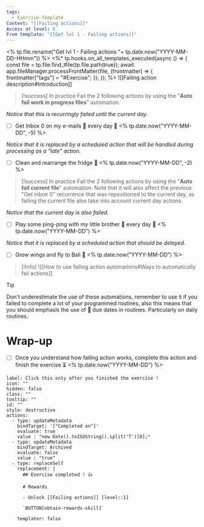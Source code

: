 ```yaml
---
tags:
  - Exercise-Template
Context: "[[Failing actions]]"
Access at level: 0
From template: "[[Get lvl 1 - Failing actions]]"
---
```

<% tp.file.rename("Get lvl 1 - Failing actions "+ tp.date.now("YYYY-MM-DD-HHmm")) %>
<%* tp.hooks.on_all_templates_executed(async () => {
  const file = tp.file.find_tfile(tp.file.path(true));
  await app.fileManager.processFrontMatter(file, (frontmatter) => {
    frontmatter["tags"] = "#Exercise";
  });
}); 
%>
![[Failing action description#Introduction]]


> [!success] In practice
> Fail the 2 following actions by using the "**Auto fail work in progress files**" automation.

*Notice that this is recurringly failed until the current day.* 

- [ ] Get Inbox 0 on my e-mails 🔁 every day 📅 <% tp.date.now("YYYY-MM-DD", -5) %>

*Notice that it is replaced by a scheduled action that will be handled during processing as a "late" action.* 

- [ ] Clean and rearrange the fridge 📅 <% tp.date.now("YYYY-MM-DD", -2) %>


> [!success] In practice
> Fail the 2 following actions by using the "**Auto fail current file**" automation. Note that it will also affect the previous "Get inbox 0" recurrence that was repositioned to the current day, as failing the current file also take into account current day actions. 

*Notice that the current day is also failed.* 

- [ ] Play some ping-ping with my little brother 🔁 every day 📅 <% tp.date.now("YYYY-MM-DD") %>

*Notice that it is replaced by a scheduled action that should be delayed.*  

- [ ] Grow wings and fly to Bali 📅 <% tp.date.now("YYYY-MM-DD") %>

>[!Info]
>![[How to use failing action automations#Ways to automatically fail actions]]

> [!tip] 
> Don't underestimate the use of these automations, remember to use it if you failed to complete a lot of your programmed routines, also this means that you should emphasis the use of 📅 due dates in routines. Particularly on daily routines. 

# Wrap-up

- [ ] Once you understand how failing action works, complete this action and finish the exercise ⏳ <% tp.date.now("YYYY-MM-DD") %>

```meta-bind-button
label: Click this only after you finished the exercise !
icon: ""
hidden: false
class: ""
tooltip: ""
id: ""
style: destructive
actions:
  - type: updateMetadata
    bindTarget: '["Completed on"]'
    evaluate: true
    value : "new Date().toISOString().split('T')[0];" 
  - type: updateMetadata
    bindTarget: Archived
    evaluate: false
    value : "true" 
  - type: replaceSelf
    replacement: |
      ## Exercise completed ! 👍 
      
      # Rewards
      
      - Unlock [[Failing actions]] [level::1]
      
      `BUTTON[obtain-rewards-skill]`
      
    templater: false
```

